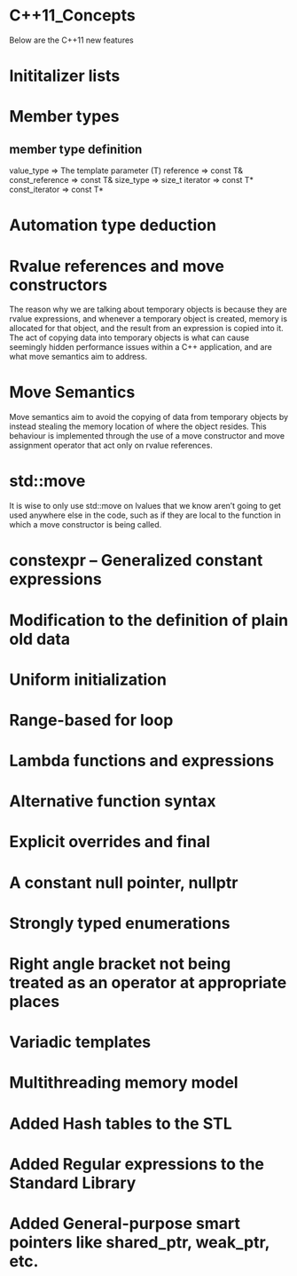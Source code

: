 # C++11_Concepts

Below are the C++11 new features

# Inititalizer lists

Member types
============
member type	               definition
------------------------------------------------------
value_type	      =>         The template parameter (T)
reference	      =>         const T&
const_reference	  =>         const T&
size_type	      =>         size_t
iterator	      =>         const T*
const_iterator	  =>         const T*


# Automation type deduction
# Rvalue references and move constructors

The reason why we are talking about temporary objects is because they are rvalue expressions, and whenever a temporary object is created, memory is allocated for that object, and the result from an expression is copied into it. The act of copying data into temporary objects is what can cause seemingly hidden performance issues within a C++ application, and are what move semantics aim to address.

Move Semantics
==============
Move semantics aim to avoid the copying of data from temporary objects by instead stealing the memory location of where the object resides. This behaviour is implemented through the use of a move constructor and move assignment operator that act only on rvalue references.

std::move
=========
It is wise to only use std::move on lvalues that we know aren’t going to get used anywhere else in the code, such as if they are local to the function in which a move constructor is being called.



# constexpr – Generalized constant expressions
# Modification to the definition of plain old data
# Uniform initialization
# Range-based for loop
# Lambda functions and expressions
# Alternative function syntax
# Explicit overrides and final
# A constant null pointer, nullptr
# Strongly typed enumerations
# Right angle bracket not being treated as an operator at appropriate places
# Variadic templates
# Multithreading memory model
# Added Hash tables to the STL
# Added Regular expressions to the Standard Library
# Added General-purpose smart pointers like shared_ptr, weak_ptr, etc.
